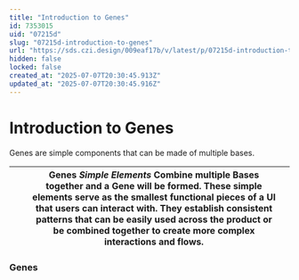 ```yaml
---
title: "Introduction to Genes"
id: 7353015
uid: "07215d"
slug: "07215d-introduction-to-genes"
url: "https://sds.czi.design/009eaf17b/v/latest/p/07215d-introduction-to-genes"
hidden: false
locked: false
created_at: "2025-07-07T20:30:45.913Z"
updated_at: "2025-07-07T20:30:45.916Z"
---
```


# Introduction to Genes

Genes are simple components that can be made of multiple bases.

|  |   | **Genes** *Simple Elements*  Combine multiple Bases together and a Gene will be formed. These simple elements serve as the smallest functional pieces of a UI that users can interact with. They establish consistent patterns that can be easily used across the product or be combined together to create more complex interactions and flows. |   |
| --- | --- | --- | --- |

### Genes

